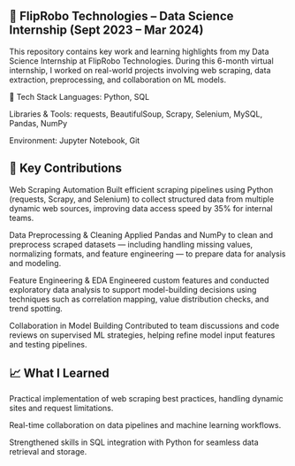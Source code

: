 ## 🚀 FlipRobo Technologies – Data Science Internship (Sept 2023 – Mar 2024)
This repository contains key work and learning highlights from my Data Science Internship at FlipRobo Technologies. During this 6-month virtual internship, I worked on real-world projects involving web scraping, data extraction, preprocessing, and collaboration on ML models.

🔧 Tech Stack
Languages: Python, SQL

Libraries & Tools: requests, BeautifulSoup, Scrapy, Selenium, MySQL, Pandas, NumPy

Environment: Jupyter Notebook, Git

## 📌 Key Contributions
Web Scraping Automation
Built efficient scraping pipelines using Python (requests, Scrapy, and Selenium) to collect structured data from multiple dynamic web sources, improving data access speed by 35% for internal teams.

Data Preprocessing & Cleaning
Applied Pandas and NumPy to clean and preprocess scraped datasets — including handling missing values, normalizing formats, and feature engineering — to prepare data for analysis and modeling.

Feature Engineering & EDA
Engineered custom features and conducted exploratory data analysis to support model-building decisions using techniques such as correlation mapping, value distribution checks, and trend spotting.

Collaboration in Model Building
Contributed to team discussions and code reviews on supervised ML strategies, helping refine model input features and testing pipelines.

## 📈 What I Learned
Practical implementation of web scraping best practices, handling dynamic sites and request limitations.

Real-time collaboration on data pipelines and machine learning workflows.

Strengthened skills in SQL integration with Python for seamless data retrieval and storage.

